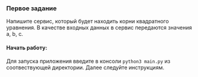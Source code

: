 ### Первое задание

Напишите сервис, который будет находить корни квадратного уравнения.
В качестве входных данных в сервис передаются значения a, b, c.

#### Начать работу:
Для запуска приложения введите в консоли `python3 main.py` из соотвествующей директории.
Далее следуйте инструкциям.
